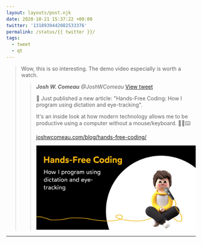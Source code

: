 ```yaml
---
layout: layouts/post.njk
date: 2020-10-21 15:37:22 +00:00
twitter: '1318939442082533376'
permalink: /status/{{ twitter }}/
tags: 
  - tweet
  - qt
---
```


> Wow, this is so interesting. The demo video especially is worth a watch. 
> 
> > <cite>**Josh W. Comeau** @JoshWComeau</cite> [View tweet](https://twitter.com/JoshWComeau/status/1318882567559499782)
> > 
> > 📝 Just published a new article: "Hands-Free Coding: How I program using dictation and eye-tracking".
> > 
> > It's an inside look at how modern technology allows me to be productive using a computer without a mouse/keyboard. 🚫🐁⌨️
> > 
> > [joshwcomeau.com/blog/hands-free-coding/](https://www.joshwcomeau.com/blog/hands-free-coding/)
> > 
> > [![Hands-free coding](/img/_qt/AfJgA_uG.jpg)](https://www.joshwcomeau.com/blog/hands-free-coding/)

---
